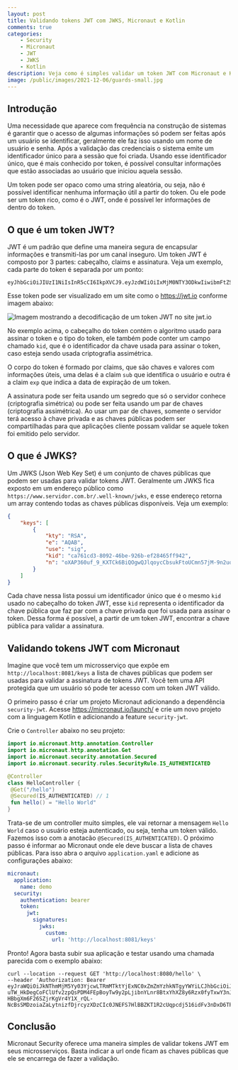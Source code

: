```yaml
---
layout: post
title: Validando tokens JWT com JWKS, Micronaut e Kotlin
comments: true
categories: 
    - Security
    - Micronaut
    - JWT
    - JWKS
    - Kotlin
description: Veja como é simples validar um token JWT com Micronaut e Kotlin usando a url de uma JWKS (json web key set).
image: /public/images/2021-12-06/guards-small.jpg
---
```


## Introdução

Uma necessidade que aparece com frequência na construção de sistemas é garantir que o acesso de algumas informações só podem ser feitas após um usuário se identificar, geralmente ele faz isso usando um nome de usuário e senha. Após a validação das credenciais o sistema emite um identificador único para a sessão que foi criada. Usando esse identificador único, que é mais conhecido por token, é possível consultar informações que estão associadas ao usuário que iniciou aquela sessão.

Um token pode ser opaco como uma string aleatória, ou seja, não é possível identificar nenhuma informação útil a partir do token. Ou ele pode ser um token rico, como é o JWT, onde é possível ler informações de dentro do token.

## O que é um token JWT?

JWT é um padrão que define uma maneira segura de encapsular informações e transmiti-las por um canal inseguro. Um token JWT é composto por 3 partes: cabeçalho, claims e assinatura. Veja um exemplo, cada parte do token é separada por um ponto:

```text
eyJhbGciOiJIUzI1NiIsInR5cCI6IkpXVCJ9.eyJzdWIiOiIxMjM0NTY3ODkwIiwibmFtZSI6IkpvaG4gRG9lIiwiaWF0IjoxNTE2MjM5MDIyfQ.SflKxwRJSMeKKF2QT4fwpMeJf36POk6yJV_adQssw5c
```

Esse token pode ser visualizado em um site como o <https://jwt.io> conforme imagem abaixo:

![Imagem mostrando a decodificação de um token JWT no site jwt.io]({{site.baseurl}}/public/images/2021-12-06/jwt_io.png)

No exemplo acima, o cabeçalho do token contém o algoritmo usado para assinar o token e o tipo do token, ele também pode conter um campo chamado `kid`, que é o identificador da chave usada para assinar o token, caso esteja sendo usada criptografia assimétrica.

O corpo do token é formado por claims, que são chaves e valores com informações úteis, uma delas é a claim `sub` que identifica o usuário e outra é a claim `exp` que indica a data de expiração de um token.

A assinatura pode ser feita usando um segredo que só o servidor conhece (criptografia simétrica) ou pode ser feita usando um par de chaves (criptografia assimétrica). Ao usar um par de chaves, somente o servidor terá acesso à chave privada e as chaves públicas podem ser compartilhadas para que aplicações cliente possam validar se aquele token foi emitido pelo servidor.

## O que é JWKS?

Um JWKS (Json Web Key Set) é um conjunto de chaves públicas que podem ser usadas para validar tokens JWT. Geralmente um JWKS fica exposto em um endereço público como `https://www.servidor.com.br/.well-known/jwks`, e esse endereço retorna um array contendo todas as chaves públicas disponíveis. Veja um exemplo:

```json
{
    "keys": [
        {
            "kty": "RSA",
            "e": "AQAB",
            "use": "sig",
            "kid": "ca761cd3-8092-46be-926b-ef28465ff942",
            "n": "oXAP360uf_9_KXTCk6BiQOgwQJlqoycCbsukFtoUCmn57jM-9n2uqBBPT_8VnTIaYr4h8zxMy8HRkdX35HRmZANoqekhH03hhMc69mK4yEYZwBNyV9SteXrF5hfj4SWsK0t3CZ_G_U303XLj7ak5m-4w1UXCmvBERR_SwXjLOKwAAFlOQS_0sAB9yzvJkvsuvqd4lA3-vFFF_ZVbTHuJAznqB_avwCbCHJWfiWln2PN7LsieX08tE13bPP1TVEFid9mcUz5dwz0J9QKTYCd90fkyzqanzG638SFoyL84ddmD_9pef5x03oMWEU9-dxEI6PFfWEQmXN1eg7GfJI6bxQ"
        }
    ]
}
```

Cada chave nessa lista possui um identificador único que é o mesmo `kid` usado no cabeçalho do token JWT, esse `kid` representa o identificador da chave pública que faz par com a chave privada que foi usada para assinar o token. Dessa forma é possível, a partir de um token JWT, encontrar a chave pública para validar a assinatura.

## Validando tokens JWT com Micronaut

Imagine que você tem um microsserviço que expõe em `http://localhost:8081/keys` a lista de chaves públicas que podem ser usadas para validar a assinatura de tokens JWT. Você tem uma API protegida que um usuário só pode ter acesso com um token JWT válido.

O primeiro passo é criar um projeto Micronaut adicionando a dependência `security-jwt`. Acesse <https://micronaut.io/launch/> e crie um novo projeto com a linguagem Kotlin e adicionando a feature `security-jwt`.

Crie o `Controller` abaixo no seu projeto:

```kotlin
import io.micronaut.http.annotation.Controller
import io.micronaut.http.annotation.Get
import io.micronaut.security.annotation.Secured
import io.micronaut.security.rules.SecurityRule.IS_AUTHENTICATED

@Controller
class HelloController {
 @Get("/hello")
 @Secured(IS_AUTHENTICATED) // 1
 fun hello() = "Hello World"
}
```

Trata-se de um controller muito simples, ele vai retornar a mensagem `Hello World` caso o usuário esteja autenticado, ou seja, tenha um token válido. Fazemos isso com a anotacão `@Secured(IS_AUTHENTICATED)`. O próximo passo é informar ao Micronaut onde ele deve buscar a lista de chaves públicas. Para isso abra o arquivo `application.yaml` e adicione as configurações abaixo:

```yaml
micronaut:
  application:
    name: demo
  security:
    authentication: bearer
    token:
      jwt:
        signatures:
          jwks:
            custom:
              url: 'http://localhost:8081/keys'
```

Pronto! Agora basta subir sua aplicação e testar usando uma chamada parecida com o exemplo abaixo:

```text
curl --location --request GET 'http://localhost:8080/hello' \
--header 'Authorization: Bearer eyJraWQiOiJkNThmMjM5Yy03YjcwLTRmMTktYjExNC0xZmZmYzhkNTgyYWYiLCJhbGciOiJSUzI1NiJ9.eyJzdWIiOiJ1c2VyIiwibmJmIjoxNjM4ODM3Mjc4LCJyb2xlcyI6WyJBRE1JTiJdLCJpc3MiOiJtaWNyb25hdXQtc2VjdXJpdHktand0LXNhbXBsZSIsImV4cCI6MTYzODg0MDg3OCwiaWF0IjoxNjM4ODM3Mjc4fQ.O-uTW_HkDegCoFClUfv2zpQsPDM4FEpBoyTw9y2pLjibnYLnr8BtxYhXZ8y6Rzx0fyTxwY3nJe3PSMwv71tEHbW8qRGCSt8J_lsWkohVrxHBM5HguECTeiMOnL6applQxtn8mCuN2Y3bsVGXpYtoTiUytTDb3zo0KiSWYEsendnwXo6hIvVQV5-HBbgXm6F26SZjrKgVr4Y1X_rQL-NcBsSMDzoiaZaLytnizfDjrcyzXDzCIc0JNEFS7HlBBZKT1R2cUqpcdj516idFv3nDxD6TPlNJgrXmUlgOfOg1id5FL_2pqa21HQioj4bdk0kQQuj2mxMIw4ZCALCYyD5Tfg'
```

## Conclusão

Micronaut Security oferece uma maneira simples de validar tokens JWT em seus microsserviços. Basta indicar a url onde ficam as chaves públicas que ele se encarrega de fazer a validação.
